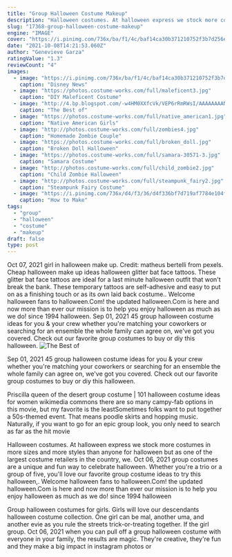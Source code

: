 ```yaml
---
title: "Group Halloween Costume Makeup"
description: "Halloween costumes. At halloween express we stock more costumes in more sizes and more styles than anyone for halloween but as one of the largest costume retailers in the country, we"
slug: "17368-group-halloween-costume-makeup"
engine: "IMAGE"
cover: "https://i.pinimg.com/736x/ba/f1/4c/baf14ca30b371210752f3b7d256e5174--disney-group-costumes-disneyland-costumes.jpg"
date: "2021-10-08T14:21:53.060Z"
author: "Genevieve Garza"
ratingValue: "1.3"
reviewCount: "4"
images:
  - image: "https://i.pinimg.com/736x/ba/f1/4c/baf14ca30b371210752f3b7d256e5174--disney-group-costumes-disneyland-costumes.jpg"
    caption: "Disney News"
  - image: "https://photos.costume-works.com/full/maleficent3.jpg"
    caption: "DIY Maleficent Costume"
  - image: "http://4.bp.blogspot.com/-w4HM0XXfcVk/VEP6rRmRWsI/AAAAAAAANGA/fAnPRxR5a98/s1600/group-costume-Weird-Science-costumes.jpg"
    caption: "The Best of"
  - image: "https://photos.costume-works.com/full/native_american1.jpg"
    caption: "Native American Girls"
  - image: "http://photos.costume-works.com/full/zombies4.jpg"
    caption: "Homemade Zombie Couple"
  - image: "https://photos.costume-works.com/full/broken_doll.jpg"
    caption: "Broken Doll Halloween"
  - image: "https://photos.costume-works.com/full/samara-30571-3.jpg"
    caption: "Samara Costume"
  - image: "http://photos.costume-works.com/full/child_zombie2.jpg"
    caption: "Child Zombie Halloween"
  - image: "http://photos.costume-works.com/full/steampunk_fairy2.jpg"
    caption: "Steampunk Fairy Costume"
  - image: "https://i.pinimg.com/736x/d4/f3/36/d4f336bf7d719af7784e104f2a52327b--easter-costumes-halloween-costumes.jpg"
    caption: "How to Make"
tags:
  - "group"
  - "halloween"
  - "costume"
  - "makeup"
draft: false
type: post
---
```


Oct 07, 2021 girl in halloween make up. Credit: matheus bertelli from pexels. Cheap halloween make up ideas halloween glitter bat face tattoos. These glitter bat face tattoos are ideal for a last minute halloween outfit that won't break the bank. These temporary tattoos are self-adhesive and easy to put on as a finishing touch or as its own laid back costume.. Welcome halloween fans to halloween.Com! the updated halloween.Com is here and now more than ever our mission is to help you enjoy halloween as much as we do! since 1994 halloween. Sep 01, 2021 45 group halloween costume ideas for you & your crew whether you're matching your coworkers or searching for an ensemble the whole family can agree on, we've got you covered. Check out our favorite group costumes to buy or diy this halloween.
![The Best of](http://4.bp.blogspot.com/-w4HM0XXfcVk/VEP6rRmRWsI/AAAAAAAANGA/fAnPRxR5a98/s1600/group-costume-Weird-Science-costumes.jpg "The Best of")

Sep 01, 2021 45 group halloween costume ideas for you &amp; your crew whether you&#39;re matching your coworkers or searching for an ensemble the whole family can agree on, we&#39;ve got you covered. Check out our favorite group costumes to buy or diy this halloween.
<!--inArticleAds-->

<!--galleryOne-->

Priscilla queen of the desert group costume | 101 halloween costume ideas for women wikimedia commons there are so many campy-fab options in this movie, but my favorite is the leastSometimes folks want to put together a 50s-themed event. That means poodle skirts and hopping music. Naturally, if you want to go for an epic group look, you only need to search as far as the hit movie
<!--inArticleAds-->

<!--galleryTwo-->

Halloween costumes. At halloween express we stock more costumes in more sizes and more styles than anyone for halloween but as one of the largest costume retailers in the country, we. Oct 06, 2021 group costumes are a unique and fun way to celebrate halloween. Whether you're a trio or a group of five, you'll love our favorite group costume ideas to try this halloween,. Welcome halloween fans to halloween.Com! the updated halloween.Com is here and now more than ever our mission is to help you enjoy halloween as much as we do! since 1994 halloween
<!--galleryThree-->

Group halloween costumes for girls. Girls will love our descendants halloween costume collection. One girl can be mal, another uma, and another evie as you rule the streets trick-or-treating together. If the girl group. Oct 06, 2021 when you can pull off a group halloween costume with everyone in your family, the results are magic. They're creative, they're fun and they make a big impact in instagram photos or